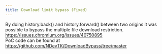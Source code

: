 ```yaml
---
title: Download limit bypass (Fixed)
---
```


By doing history.back() and history.forward() between two origins it was possible to bypass the multiple file download restriction. <https://issues.chromium.org/issues/40750895>  
PoC code can be found at <https://github.com/NDevTK/DownloadBypass/tree/master>
